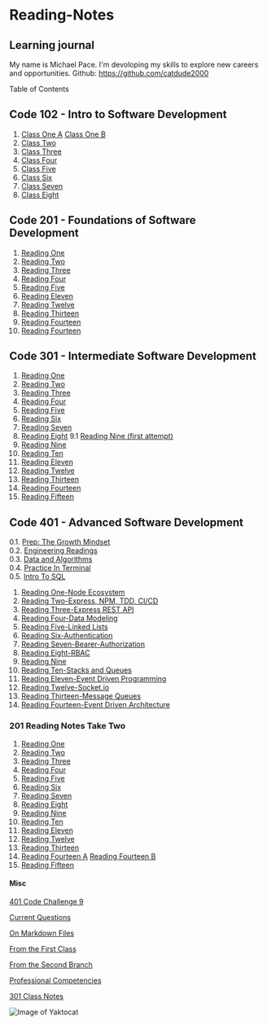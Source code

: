 # Reading-Notes

## Learning journal

My name is Michael Pace.  I'm devoloping my skills to explore new careers and opportunities.
Github: <https://github.com/catdude2000>

 Table of Contents

## Code 102 - Intro to Software Development

1. [Class One A](discussion.md)
   [Class One B](https://catdude2000.github.io/live102/)
2. [Class Two](classtwo.md)
3. [Class Three](https://catdude2000.github.io/Reading3/)
4. [Class Four](https://catdude2000.github.io/Notes4/)
5. [Class Five](https://catdude2000.github.io/reading-notes-5/)
6. [Class Six](https://catdude2000.github.io/notes6/)
7. [Class Seven](https://catdude2000.github.io/notes7/)
8. [Class Eight](https://catdude2000.github.io/notes8/)

## Code 201 - Foundations of Software Development

1. [Reading One](./201/201-1.md)
2. [Reading Two](./201/201-2.md)
3. [Reading Three](./201/201-3.md)
4. [Reading Four](./201/201-4.md)
5. [Reading Five](./201/201-5.md)
11. [Reading Eleven](./201/201-11.md)
12. [Reading Twelve](./201/201-12.md)
13. [Reading Thirteen](./201/201-13.md)
14. [Reading Fourteen](./201/201-14a.md)
14. [Reading Fourteen](./201/201-14b.md)

## Code 301 - Intermediate Software Development

1. [Reading One](301/301-1.md)
2. [Reading Two](301/301-2.md)
3. [Reading Three](301/301-3.md)
4. [Reading Four](301/301-4.md)
5. [Reading Five](301/301-5.md)
6. [Reading Six](301/301-6.md)
7. [Reading Seven](301/301-7.md)
8. [Reading Eight](301/301-8.md)
9.1 [Reading Nine (first attempt)](301/301-9.md)
9. [Reading Nine](301/301-9-2.md)
10. [Reading Ten](301/301-10.md)
11. [Reading Eleven](301/301-11.md)
12. [Reading Twelve](301/301-12.md)
13. [Reading Thirteen](301/301-13.md)
14. [Reading Fourteen](301/301-14.md)
15. [Reading Fifteen](301/301-15.md)

## Code 401 - Advanced Software Development

0.1. [Prep: The Growth Mindset](prepTheGrowthMindset.md)  
0.2. [Engineering Readings](engineeringReadings.md)  
0.3. [Data and Algorithms](prepDataAndAlg.md)  
0.4. [Practice In Terminal](prepPracInTerm.md)  
0.5. [Intro To SQL](prepIntroToSQL.md)  

1. [Reading One-Node Ecosystem](401/401-1NodeEcosystem.md)
2. [Reading Two-Express, NPM, TDD, CI/CD](401/401-2.2.md)
3. [Reading Three-Express REST API](401/401-3ExpressRESTAPI.md)
4. [Reading Four-Data Modeling](./401/401-4.2.md)
5. [Reading Five-Linked Lists](./401/401-5.md)
6. [Reading Six-Authentication](./401/401-6Authentication.md)
7. [Reading Seven-Bearer-Authorization](401/401-7BearerAuthorization.md)
8. [Reading Eight-RBAC](401/401-8.md)
9. [Reading Nine](401/)
10. [Reading Ten-Stacks and Queues](401/401-10.md)  
11. [Reading Eleven-Event Driven Programming](401/401-11.md)
12. [Reading Twelve-Socket.io](401/401-12.md)
13. [Reading Thirteen-Message Queues](401/401-13.md)
14. [Reading Fourteen-Event Driven Architecture](401/401-14.md)

### 201 Reading Notes Take Two

1. [Reading One](./201/201-2.1.md)
2. [Reading Two](./201/201-2.2.md)
3. [Reading Three](./201/201-2.3.md)
4. [Reading Four](./201/201-2.4.md)
5. [Reading Five](./201/201-2.5.md)
6. [Reading Six](./201/201-2.6.md)
7. [Reading Seven](./201/201-2.7.md)
8. [Reading Eight](./201/201-2.8.md)
9. [Reading Nine](./201/201-2.9.md)
10. [Reading Ten](./201/201-2.10.md)
11. [Reading Eleven](./201/201-2.11.md)
12. [Reading Twelve](./201/201-2.12.md)
13. [Reading Thirteen](./201/201-2.13.md)
14. [Reading Fourteen A](./201/201-2.14a.md)
[Reading Fourteen B](./201/201-2.14b.md)
15. [Reading Fifteen](./201/201-2.15.md)

#### Misc

[401 Code Challenge 9](CC9.md)

[Current Questions](questionSs.md)

[On Markdown Files](old/markdown.md)

[From the First Class](old/discussion.md)

[From the Second Branch](old/classtwo.md)

[Professional Competencies](old/competencies.md)

[301 Class Notes](301/claNotes1-9.md)

![Image of Yaktocat](https://octodex.github.com/images/yaktocat.png)
